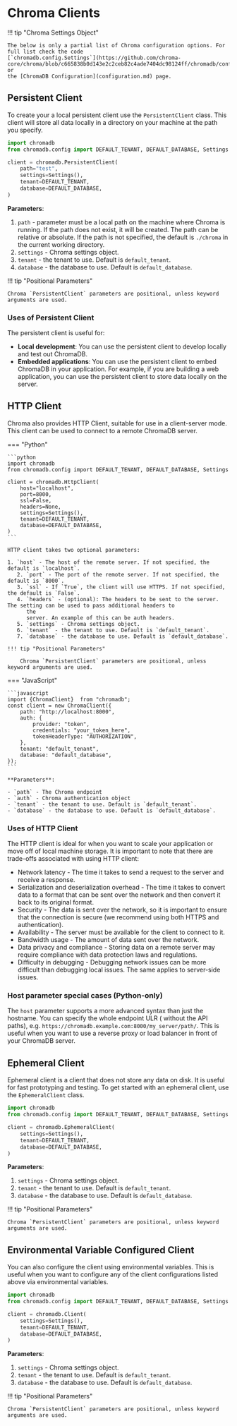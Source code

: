# Chroma Clients

!!! tip "Chroma Settings Object"

    The below is only a partial list of Chroma configuration options. For full list check the code
    [`chromadb.config.Settings`](https://github.com/chroma-core/chroma/blob/c665838b0d143e2c2ceb82c4ade7404dc98124ff/chromadb/config.py#L83) or
    the [ChromaDB Configuration](configuration.md) page.

## Persistent Client

To create your a local persistent client use the `PersistentClient` class. This client will store all data locally in a
directory on your machine at the path you specify.

```python
import chromadb
from chromadb.config import DEFAULT_TENANT, DEFAULT_DATABASE, Settings

client = chromadb.PersistentClient(
    path="test",
    settings=Settings(),
    tenant=DEFAULT_TENANT,
    database=DEFAULT_DATABASE,
)
```

**Parameters**:

1. `path` - parameter must be a local path on the machine where Chroma is running. If the path does not exist, it will
   be created. The path can be relative or absolute. If the path is not specified, the default is `./chroma` in the
   current working directory.
2. `settings` - Chroma settings object.
3. `tenant` - the tenant to use. Default is `default_tenant`.
4. `database` - the database to use. Default is `default_database`.

!!! tip "Positional Parameters"

    Chroma `PersistentClient` parameters are positional, unless keyword arguments are used.

### Uses of Persistent Client

The persistent client is useful for:

- **Local development**: You can use the persistent client to develop locally and test out ChromaDB.
- **Embedded applications**: You can use the persistent client to embed ChromaDB in your application. For example, if
  you are building a web application, you can use the persistent client to store data locally on the server.

## HTTP Client

Chroma also provides HTTP Client, suitable for use in a client-server mode. This client can be used to connect to a
remote ChromaDB server.

=== "Python"

    ```python
    import chromadb
    from chromadb.config import DEFAULT_TENANT, DEFAULT_DATABASE, Settings
    
    client = chromadb.HttpClient(
        host="localhost",
        port=8000,
        ssl=False,
        headers=None,
        settings=Settings(),
        tenant=DEFAULT_TENANT,
        database=DEFAULT_DATABASE,
    )
    ```
    
    HTTP client takes two optional parameters:
    
    1. `host` - The host of the remote server. If not specified, the default is `localhost`.
       2. `port` - The port of the remote server. If not specified, the default is `8000`.
       3. `ssl` - If `True`, the client will use HTTPS. If not specified, the default is `False`.
       4. `headers` - (optional): The headers to be sent to the server. The setting can be used to pass additional headers to
          the
          server. An example of this can be auth headers.
       5. `settings` - Chroma settings object.
       6. `tenant` - the tenant to use. Default is `default_tenant`.
       7. `database` - the database to use. Default is `default_database`.
    
    !!! tip "Positional Parameters"
    
        Chroma `PersistentClient` parameters are positional, unless keyword arguments are used.

=== "JavaScript"

    ```javascript
    import {ChromaClient}  from "chromadb";
    const client = new ChromaClient({
        path: "http://localhost:8000",
        auth: {
            provider: "token",
            credentials: "your_token_here",
            tokenHeaderType: "AUTHORIZATION",
        },
        tenant: "default_tenant",
        database: "default_database",
    });
    ```

    **Parameters**:
    
    - `path` - The Chroma endpoint
    - `auth` - Chroma authentication object
    - `tenant` - the tenant to use. Default is `default_tenant`.
    - `database` - the database to use. Default is `default_database`.

### Uses of HTTP Client

The HTTP client is ideal for when you want to scale your application or move off of local machine storage. It is
important to note that there are trade-offs associated with using HTTP client:

- Network latency - The time it takes to send a request to the server and receive a response.
- Serialization and deserialization overhead - The time it takes to convert data to a format that can be sent over the
  network and then convert it back to its original format.
- Security - The data is sent over the network, so it is important to ensure that the connection is secure (we recommend
  using both HTTPS and authentication).
- Availability - The server must be available for the client to connect to it.
- Bandwidth usage - The amount of data sent over the network.
- Data privacy and compliance - Storing data on a remote server may require compliance with data protection laws and
  regulations.
- Difficulty in debugging - Debugging network issues can be more difficult than debugging local issues. The same applies
  to server-side issues.

### Host parameter special cases (Python-only)

The `host` parameter supports a more advanced syntax than just the hostname. You can specify the whole endpoint ULR (
without the API paths), e.g. `https://chromadb.example.com:8000/my_server/path/`. This is useful when you want to use a
reverse proxy or load balancer in front of your ChromaDB server.

## Ephemeral Client

Ephemeral client is a client that does not store any data on disk. It is useful for fast prototyping and testing. To get
started with an ephemeral client, use the `EphemeralClient` class.

```python
import chromadb
from chromadb.config import DEFAULT_TENANT, DEFAULT_DATABASE, Settings

client = chromadb.EphemeralClient(
    settings=Settings(),
    tenant=DEFAULT_TENANT,
    database=DEFAULT_DATABASE,
)
```

**Parameters**:

1. `settings` - Chroma settings object.
2. `tenant` - the tenant to use. Default is `default_tenant`.
3. `database`  - the database to use. Default is `default_database`.

!!! tip "Positional Parameters"

    Chroma `PersistentClient` parameters are positional, unless keyword arguments are used.

## Environmental Variable Configured Client

You can also configure the client using environmental variables. This is useful when you want to configure any of the
client configurations listed above via environmental variables.

```python
import chromadb
from chromadb.config import DEFAULT_TENANT, DEFAULT_DATABASE, Settings

client = chromadb.Client(
    settings=Settings(),
    tenant=DEFAULT_TENANT,
    database=DEFAULT_DATABASE,
)
```

**Parameters**:

1. `settings` - Chroma settings object.
2. `tenant` - the tenant to use. Default is `default_tenant`.
3. `database` - the database to use. Default is `default_database`.

!!! tip "Positional Parameters"

    Chroma `PersistentClient` parameters are positional, unless keyword arguments are used.
